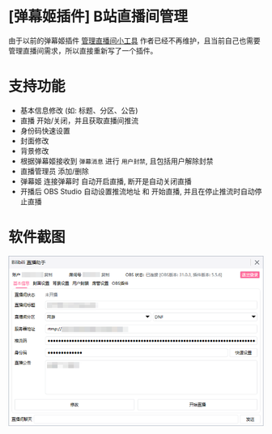 # [弹幕姬插件] B站直播间管理
由于以前的弹幕姬插件 [管理直播间小工具](https://www.danmuji.org/plugins/LiveSetter) 作者已经不再维护，且当前自己也需要管理直播间需求，所以直接重新写了一个插件。

# 支持功能
- 基本信息修改 (如: 标题、分区、公告)
- 直播 开始/关闭，并且获取直播间推流
- 身份码快速设置
- 封面修改
- 背景修改
- 根据弹幕姬接收到 `弹幕消息` 进行 `用户封禁`, 且包括用户解除封禁
- 直播管理员 添加/删除
- 弹幕姬 连接弹幕时 自动开启直播, 断开是自动关闭直播
- 开播后 OBS Studio 自动设置推流地址 和 开始直播, 并且在停止推流时自动停止直播

# 软件截图
![这是图片](/Assets/screenshots/screenshot_01.png)